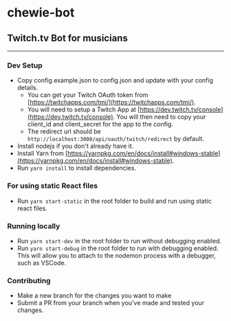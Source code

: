 # chewie-bot

## Twitch.tv Bot for musicians

---

### Dev Setup

- Copy config.example.json to config.json and update with your config details.
  - You can get your Twitch OAuth token from [https://twitchapps.com/tmi/](https://twitchapps.com/tmi/).
  - You will need to setup a Twitch App at [https://dev.twitch.tv/console](https://dev.twitch.tv/console). You will then need to copy your client_id and client_secret for the app to the config.
  - The redirect url should be `http://localhost:3000/api/oauth/twitch/redirect` by default.
- Install nodejs if you don't already have it.
- Install Yarn from [https://yarnpkg.com/en/docs/install#windows-stable](https://yarnpkg.com/en/docs/install#windows-stable).
- Run `yarn install` to install dependencies.

### For using static React files

- Run `yarn start-static` in the root folder to build and run using static react files.

### Running locally

- Run `yarn start-dev` in the root folder to run without debugging enabled.
- Run `yarn start-debug` in the root folder to run with debugging enabled. This will allow you to attach to the nodemon process with a debugger, such as VSCode.

### Contributing

- Make a new branch for the changes you want to make
- Submit a PR from your branch when you've made and tested your changes.
